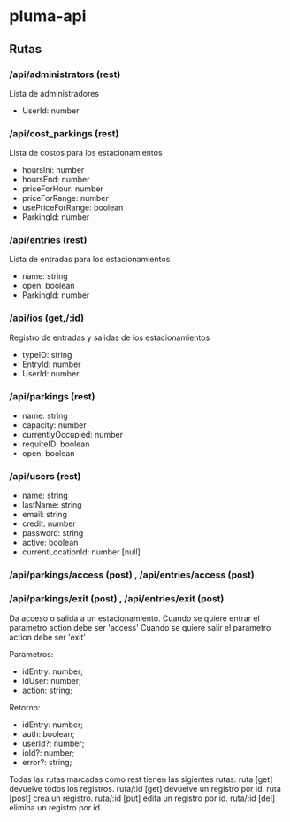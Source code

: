 # pluma-api

## Rutas

### /api/administrators (rest)
Lista de administradores
- UserId: number

### /api/cost_parkings (rest)
Lista de costos para los estacionamientos
- hoursIni: number
- hoursEnd: number
- priceForHour: number
- priceForRange: number
- usePriceForRange: boolean
- ParkingId: number
### /api/entries (rest)
Lista de entradas para los estacionamientos
- name: string 
- open: boolean
- ParkingId: number

### /api/ios (get,/:id)
Registro de entradas y salidas de los estacionamientos
- typeIO: string
- EntryId: number
- UserId: number

### /api/parkings (rest)
- name: string
- capacity: number
- currentlyOccupied: number
- requireID: boolean
- open: boolean

### /api/users (rest)
- name: string
- lastName: string
- email: string
- credit: number
- password: string
- active: boolean
- currentLocationId: number [null]

### /api/parkings/access (post)  , /api/entries/access (post) 
### /api/parkings/exit (post)  , /api/entries/exit (post) 
Da acceso o salida  a un estacionamiento.
Cuando se quiere entrar el parametro action debe ser 'access'
Cuando se quiere salir el parametro action debe ser 'exit'

Parametros:
- idEntry: number;
- idUser: number;
- action: string;

Retorno:
- idEntry: number;
- auth: boolean;
- userId?: number;
- ioId?: number;
- error?: string;



Todas las rutas marcadas como rest tienen las sigientes rutas:
ruta    [get] devuelve todos los registros.
ruta/:id     [get] devuelve un registro por id.
ruta    [post] crea un registro.
ruta/:id    [put] edita un registro por id.
ruta/:id    [del] elimina un registro por id.

